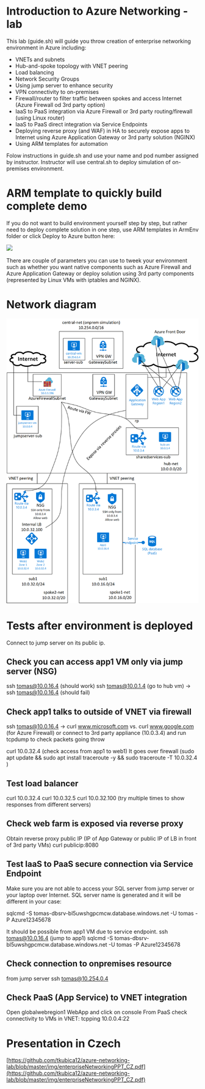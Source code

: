 # Introduction to Azure Networking - lab

This lab (guide.sh) will guide you throw creation of enterprise networking environment in Azure including:
* VNETs and subnets
* Hub-and-spoke topology with VNET peering
* Load balancing
* Network Security Groups
* Using jump server to enhance security
* VPN connectivity to on-premises
* Firewall/router to filter traffic between spokes and access Internet (Azure Firewall od 3rd party option)
* IaaS to PaaS integration via Azure Firewall or 3rd party routing/firewall (using Linux router)
* IaaS to PaaS direct integration via Service Endpoints
* Deploying reverse proxy (and WAF) in HA to securely expose apps to Internet using Azure Application Gateway or 3rd party solution (NGINX)
* Using ARM templates for automation

Folow instructions in guide.sh and use your name and pod number assigned by instructor.
Instructor will use central.sh to deploy simulation of on-premises environment.

# ARM template to quickly build complete demo
If you do not want to build environment yourself step by step, but rather need to deploy complete solution in one step, use ARM templates in ArmEnv folder or click Deploy to Azure button here:

<a href="https://portal.azure.com/#create/Microsoft.Template/uri/https%3A%2F%2Fgithub.com%2Ftkubica12%2Fazure-networking-lab%2Fraw%2Fmaster%2FArmEnv%2Fmain.json" target="_blank">
    <img src="http://azuredeploy.net/deploybutton.png"/>
</a>

There are couple of parameters you can use to tweek your environment such as whether you want native components such as Azure Firewall and Azure Application Gateway or deploy solution using 3rd party components (represented by Linux VMs with iptables and NGINX).

# Network diagram

![diagram](./img/diagramNative.png)

# Tests after environment is deployed
Connect to jump server on its public ip.

## Check you can access app1 VM only via jump server (NSG)
ssh tomas@10.0.16.4 (should work)
ssh tomas@10.0.1.4 (go to hub vm) -> ssh tomas@10.0.16.4 (should fail)

## Check app1 talks to outside of VNET via firewall
ssh tomas@10.0.16.4 -> curl www.microsoft.com vs. curl www.google.com (for Azure Firewall)
or connect to 3rd party appliance (10.0.3.4) and run tcpdump to check packets going throw

curl 10.0.32.4 (check access from app1 to web1)
It goes over firewall (sudo apt update && sudo apt install traceroute -y && sudo traceroute -T 10.0.32.4
)

## Test load balancer
curl 10.0.32.4
curl 10.0.32.5
curl 10.0.32.100 (try multiple times to show responses from different servers)

## Check web farm is exposed via reverse proxy
Obtain reverse proxy public IP (IP of App Gateway or public IP of LB in front of 3rd party VMs)
curl publicip:8080

## Test IaaS to PaaS secure connection via Service Endpoint
Make sure you are not able to access your SQL server from jump server or your laptop over Internet. SQL server name is generated and it will be different in your case:

sqlcmd -S tomas-dbsrv-bl5uwshgpcmcw.database.windows.net -U tomas -P Azure12345678

It should be possible from app1 VM due to service endpoint.
ssh tomas@10.0.16.4 (jump to app1) 
sqlcmd -S tomas-dbsrv-bl5uwshgpcmcw.database.windows.net -U tomas -P Azure12345678

## Check connection to onpremises resource
from jump server
ssh tomas@10.254.0.4

## Check PaaS (App Service) to VNET integration
Open globalwebregion1 WebApp and click on console
From PaaS check connectivity to VMs in VNET:
tcpping 10.0.0.4:22

# Presentation in Czech
[https://github.com/tkubica12/azure-networking-lab/blob/master/img/enterpriseNetworkingPPT_CZ.pdf](https://github.com/tkubica12/azure-networking-lab/blob/master/img/enterpriseNetworkingPPT_CZ.pdf)